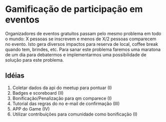 # Gamificação de participação em eventos


Organizadores de eventos gratuitos passam pelo mesmo problema em todo o mundo: X pessoas se inscrevem e menos de X/2 pessoas comparecem no evento. Isto gera diversos impactos para reserva de local, coffee break quando tem, brindes, etc. Para sanar este problema faremos uma maratona de um dia para debatermos e implementarmos uma possibilidade de solução para este problema.

## Idéias

1. Coletar dados da api do meetup para pontuar (I)
2. Badges e scoreboard (II)
3. Bonificação/Penalização para qm comparece (I)
4. Tutorial das regras do no e-mail de confirmação  (III)
5. APP do Game (IV)
6. Utilizar contribuições para comunidade como bonificação  (I)
